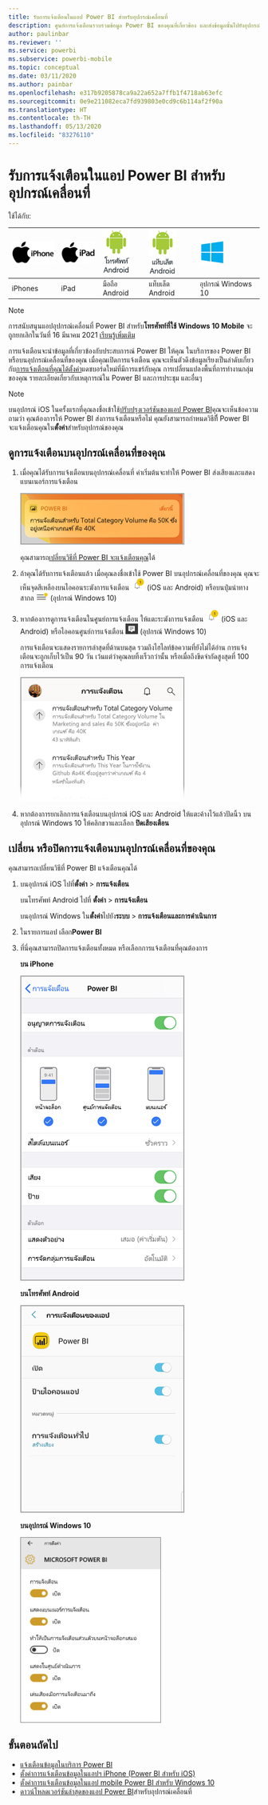 ```yaml
---
title: รับการแจ้งเตือนในแอป Power BI สำหรับอุปกรณ์เคลื่อนที่
description: ศูนย์การแจ้งเตือนรวบรวมข้อมูล Power BI ของคุณที่เกี่ยวข้อง และส่งข้อมูลนั้นไปยังอุปกรณ์เคลื่อนที่ของคุณ
author: paulinbar
ms.reviewer: ''
ms.service: powerbi
ms.subservice: powerbi-mobile
ms.topic: conceptual
ms.date: 03/11/2020
ms.author: painbar
ms.openlocfilehash: e317b9205878ca9a22a652a7ffb1f4718ab63efc
ms.sourcegitcommit: 0e9e211082eca7fd939803e0cd9c6b114af2f90a
ms.translationtype: HT
ms.contentlocale: th-TH
ms.lasthandoff: 05/13/2020
ms.locfileid: "83276110"
---
```

# <a name="get-notifications-in-the-power-bi-mobile-apps"></a>รับการแจ้งเตือนในแอป Power BI สำหรับอุปกรณ์เคลื่อนที่
ใช้ได้กับ:

| ![iPhone](./media/mobile-apps-notification-center/iphone-logo-50-px.png) | ![iPad](./media/mobile-apps-notification-center/ipad-logo-50-px.png) | ![มือถือ Android](./media/mobile-apps-notification-center/android-phone-logo-50-px.png) | ![แท็บเล็ต Android](./media/mobile-apps-notification-center/android-tablet-logo-50-px.png) | ![Windows 10](./media/mobile-apps-notification-center/win-10-logo-50-px.png) |
|:--- |:--- |:--- |:--- |:--- |
| iPhones |iPad |มือถือ Android |แท็บเล็ต Android |อุปกรณ์ Windows 10 |

>[!NOTE]
>การสนับสนุนแอปอุปกรณ์เคลื่อนที่ Power BI สำหรับ**โทรศัพท์ที่ใช้ Windows 10 Mobile** จะถูกยกเลิกในวันที่ 16 มีนาคม 2021 [เรียนรู้เพิ่มเติม](https://go.microsoft.com/fwlink/?linkid=2121400)

การแจ้งเตือนจะนำข้อมูลที่เกี่ยวข้องกับประสบการณ์ Power BI ให้คุณ ในบริการของ Power BI หรือบนอุปกรณ์เคลื่อนที่ของคุณ เมื่อคุณเปิดการแจ้งเตือน คุณจะเห็นตัวดึงข้อมูลเรียงเป็นลำดับเกี่ยวกับ[การแจ้งเตือนที่คุณได้ตั้งค่า](mobile-set-data-alerts-in-the-mobile-apps.md)แดชบอร์ดใหม่ที่มีการแชร์กับคุณ การเปลี่ยนแปลงพื้นที่การทำงานกลุ่มของคุณ รายละเอียดเกี่ยวกับเหตุการณ์ใน Power BI และการประชุม และอื่นๆ

> [!NOTE]
> บนอุปกรณ์ iOS ในครั้งแรกที่คุณลงชื่อเข้าใช้[ปรับปรุงเวอร์ชันของแอป Power BI](https://powerbi.microsoft.com/mobile/)คุณจะเห็นข้อความถามว่า คุณต้องการให้ Power BI ส่งการแจ้งเตือนหรือไม่ คุณยังสามารถกำหนดวิธีที่ี Power BI จะแจ้งเตือนคุณใน**ตั้งค่า**สำหรับอุปกรณ์ของคุณ 
> 
> 

## <a name="view-notifications-on-your-mobile-device"></a>ดูการแจ้งเตือนบนอุปกรณ์เคลื่อนที่ของคุณ
1. เมื่อคุณได้รับการแจ้งเตือนบนอุปกรณ์เคลื่อนที่ ค่าเริ่มต้นจะทำให้ Power BI ส่งเสียงและแสดงแบนเนอร์การแจ้งเตือน
   
   ![แบนเนอร์การแจ้งเตือน](./media/mobile-apps-notification-center/power-bi-mobile-notification-banner.png)
   

   คุณสามารถ[เปลี่ยนวิธีที่ Power BI จะแจ้งเตือนคุณ](mobile-apps-notification-center.md#change-or-turn-off-notifications-on-your-mobile-device)ได้
2. ถ้าคุณได้รับการแจ้งเตือนแล้ว เมื่อคุณลงชื่อเข้าใช้ Power BI บนอุปกรณ์เคลื่อนที่ของคุณ คุณจะเห็นจุดสีเหลืองบนไอคอนระฆังการแจ้งเตือน ![ระฆังการแจ้งเตือน](./media/mobile-apps-notification-center/powerbi-alert-tile-notification-icon.png) (iOS และ Android) หรือบนปุ่มนำทางสากล ![จุดการแจ้งเตือน](./media/mobile-apps-notification-center/power-bi-iphone-alert-global-nav-button.png) (อุปกรณ์ Windows 10) 

3. หากต้องการดูการแจ้งเตือนในศูนย์การแจ้งเตือน ให้แตะระฆังการแจ้งเตือน ![ระฆังการแจ้งเตือน](./media/mobile-apps-notification-center/powerbi-alert-tile-notification-icon.png) (iOS และ Android) หรือไอคอนศูนย์การแจ้งเตือน ![ไอคอนการแจ้งเตือน](./media/mobile-apps-notification-center/power-bi-windows-10-notification-icon.png) (อุปกรณ์ Windows 10)
   
    การแจ้งเตือนจะแสดงรายการล่าสุดที่ด้านบนสุด รวมถึงไฮไลท์ข้อความที่ยังไม่ได้อ่าน การแจ้งเตือนจะถูกเก็บไว้เป็น 90 วัน เว้นแต่ว่าคุณลบทิ้งเร็วกว่านั้น หรือเมื่อถึงขีดจำกัดสูงสุดที่ 100 การแจ้งเตือน
   
   ![รายการการแจ้งเตือน iOS](./media/mobile-apps-notification-center/power-bi-iphone-notifications-list.png)
4. หากต้องการยกเลิกการแจ้งเตือนบนอุปกรณ์ iOS และ Android ให้แตะค้างไว้แล้วปัดนิ้ว บนอุปกรณ์ Windows 10 ให้คลิกขวาและเลือก **ปิดเสียงเตือน**

## <a name="change-or-turn-off-notifications-on-your-mobile-device"></a>เปลี่ยน หรือปิดการแจ้งเตือนบนอุปกรณ์เคลื่อนที่ของคุณ
คุณสามารถเปลี่ยนวิธีที่ Power BI แจ้งเตือนคุณได้

1. บนอุปกรณ์ iOS ไปที่**ตั้งค่า** > **การแจ้งเตือน** 
   
    บนโทรศัพท์ Android ไปที่ **ตั้งค่า** > **การแจ้งเตือน**
   
    บนอุปกรณ์ Windows ใน**ตั้งค่า**ไปยัง**ระบบ** > **การแจ้งเตือนและการดำเนินการ**
2. ในรายการแอป เลือก**Power BI** 
3. ที่นี่คุณสามารถปิดการแจ้งเตือนทั้งหมด หรือเลือกการแจ้งเตือนที่คุณต้องการ
   
    **บน iPhone**
   
    ![เลือกการแจ้งเตือน](./media/mobile-apps-notification-center/power-bi-notifications-iphone-settings.png)
   
    **บนโทรศัพท์ Android**
   
    ![เลือกการแจ้งเตือน](./media/mobile-apps-notification-center/power-bi-notifications-android-settings.png)

    **บนอุปกรณ์ Windows 10**

    ![เลือกการแจ้งเตือน](./media/mobile-apps-notification-center/power-bi-notifications-windows10-settings.png)

## <a name="next-steps"></a>ขั้นตอนถัดไป
* [แจ้งเตือนข้อมูลในบริการ Power BI](../../create-reports/service-set-data-alerts.md)
* [ตั้งค่าการแจ้งเตือนข้อมูลในแอปฯ iPhone (Power BI สำหรับ iOS)](mobile-set-data-alerts-in-the-mobile-apps.md)
* [ตั้งค่าการแจ้งเตือนข้อมูลในแอป mobile Power BI สำหรับ Windows 10](mobile-set-data-alerts-in-the-mobile-apps.md)
* [ดาวน์โหลดเวอร์ชันล่าสุดของแอป Power BI](https://powerbi.microsoft.com/mobile/)สำหรับอุปกรณ์เคลื่อนที่
